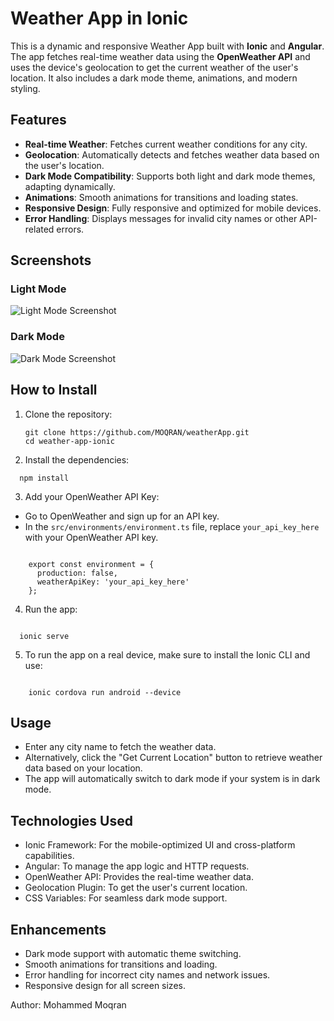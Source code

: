 # Weather App in Ionic

This is a dynamic and responsive Weather App built with **Ionic** and **Angular**. The app fetches real-time weather data using the **OpenWeather API** and uses the device's geolocation to get the current weather of the user's location. It also includes a dark mode theme, animations, and modern styling.

## Features

- **Real-time Weather**: Fetches current weather conditions for any city.
- **Geolocation**: Automatically detects and fetches weather data based on the user's location.
- **Dark Mode Compatibility**: Supports both light and dark mode themes, adapting dynamically.
- **Animations**: Smooth animations for transitions and loading states.
- **Responsive Design**: Fully responsive and optimized for mobile devices.
- **Error Handling**: Displays messages for invalid city names or other API-related errors.

## Screenshots

### Light Mode

![Light Mode Screenshot](./screenshots/light-mode.png)

### Dark Mode

![Dark Mode Screenshot](./screenshots/dark-mode.png)

## How to Install

1. Clone the repository:

   ```
   git clone https://github.com/MOQRAN/weatherApp.git
   cd weather-app-ionic
   ```

2. Install the dependencies:

```
  npm install
```
3. Add your OpenWeather API Key:
  - Go to OpenWeather and sign up for an API key.
  - In the `src/environments/environment.ts` file, replace `your_api_key_here` with your OpenWeather API key.

```

    export const environment = {
      production: false,
      weatherApiKey: 'your_api_key_here'
    };
```
4. Run the app:

```

  ionic serve
```
5. To run the app on a real device, make sure to install the Ionic CLI and use:

```

    ionic cordova run android --device
```
## Usage
  - Enter any city name to fetch the weather data.
  - Alternatively, click the "Get Current Location" button to retrieve weather data based on your location.
  - The app will automatically switch to dark mode if your system is in dark mode.

## Technologies Used

  - Ionic Framework: For the mobile-optimized UI and cross-platform capabilities.
  - Angular: To manage the app logic and HTTP requests.
  - OpenWeather API: Provides the real-time weather data.
  - Geolocation Plugin: To get the user's current location.
  - CSS Variables: For seamless dark mode support.

## Enhancements

  - Dark mode support with automatic theme switching.
  - Smooth animations for transitions and loading.
  - Error handling for incorrect city names and network issues.
  - Responsive design for all screen sizes.


Author: Mohammed Moqran
